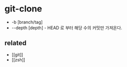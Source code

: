 # git-clone

- -b [branch/tag]
- --depth [depth] - HEAD 로 부터 해당 수의 커밋만 가져온다.

## related
- [[git]]
- [[zsh]]
